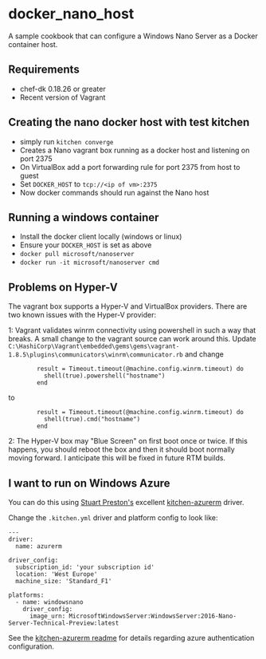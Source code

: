 # docker_nano_host

A sample cookbook that can configure a Windows Nano Server as a Docker container host.

## Requirements

* chef-dk 0.18.26 or greater
* Recent version of Vagrant

## Creating the nano docker host with test kitchen

* simply run `kitchen converge`
* Creates a Nano vagrant box running as a docker host and listening on port 2375
* On VirtualBox add a port forwarding rule for port 2375 from host to guest
* Set `DOCKER_HOST` to `tcp://<ip of vm>:2375`
* Now docker commands should run against the Nano host

## Running a windows container

* Install the docker client locally (windows or linux)
* Ensure your `DOCKER_HOST` is set as above
* `docker pull microsoft/nanoserver`
* `docker run -it microsoft/nanoserver cmd`

## Problems on Hyper-V

The vagrant box supports a Hyper-V and VirtualBox providers. There are two known issues with the Hyper-V provider:

1: Vagrant validates winrm connectivity using powershell in such a way that breaks. A small change to the vagrant source can work around this. Update `C:\HashiCorp\Vagrant\embedded\gems\gems\vagrant-1.8.5\plugins\communicators\winrm\communicator.rb` and change

```
        result = Timeout.timeout(@machine.config.winrm.timeout) do
          shell(true).powershell("hostname")
        end
```
to
```
        result = Timeout.timeout(@machine.config.winrm.timeout) do
          shell(true).cmd("hostname")
        end
```

2: The Hyper-V box may "Blue Screen" on first boot once or twice. If this happens, you should reboot the box and then it should boot normally moving forward. I anticipate this will be fixed in future RTM builds.

## I want to run on Windows Azure

You can do this using [Stuart Preston's](https://github.com/stuartpreston) excellent [kitchen-azurerm](https://github.com/pendrica/kitchen-azurerm) driver.

Change the `.kitchen.yml` driver and platform config to look like:

```
---
driver:
  name: azurerm

driver_config:
  subscription_id: 'your subscription id'
  location: 'West Europe'
  machine_size: 'Standard_F1'

platforms:
  - name: windowsnano
    driver_config:
      image_urn: MicrosoftWindowsServer:WindowsServer:2016-Nano-Server-Technical-Preview:latest
```

See the [kitchen-azurerm readme](https://github.com/pendrica/kitchen-azurerm) for details regarding azure authentication configuration.
